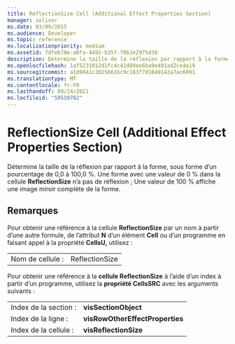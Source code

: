 ```yaml
---
title: ReflectionSize Cell (Additional Effect Properties Section)
manager: soliver
ms.date: 03/09/2015
ms.audience: Developer
ms.topic: reference
ms.localizationpriority: medium
ms.assetid: 7dfeb78e-a0fa-4492-b35f-70b1e2975d38
description: Détermine la taille de la réflexion par rapport à la forme, sous forme d’un pourcentage de 0,0 à 100,0 %. Une forme avec une valeur de 0 % dans la cellule ReflectionSize n’a pas de réflexion ; Une valeur de 100 % affiche une image miroir complète de la forme.
ms.openlocfilehash: 1af5231012d1fc4c41d09ee6ba9e491ad2ce4a19
ms.sourcegitcommit: a1d9041c20256616c9c183f7d1049142a7ac6991
ms.translationtype: MT
ms.contentlocale: fr-FR
ms.lasthandoff: 09/24/2021
ms.locfileid: "59559702"
---
```

# <a name="reflectionsize-cell-additional-effect-properties-section"></a>ReflectionSize Cell (Additional Effect Properties Section)

Détermine la taille de la réflexion par rapport à la forme, sous forme d’un pourcentage de 0,0 à 100,0 %. Une forme avec une valeur de 0 % dans la cellule **ReflectionSize** n’a pas de réflexion ; Une valeur de 100 % affiche une image miroir complète de la forme. 
  
## <a name="remarks"></a>Remarques

Pour obtenir une référence à la cellule **ReflectionSize** par un nom à partir d’une autre formule, de l’attribut **N** d’un élément **Cell** ou d’un programme en faisant appel à la propriété **CellsU,** utilisez : 
  
|||
|:-----|:-----|
| Nom de cellule :  <br/> | ReflectionSize  <br/> |
   
Pour obtenir une référence à la **cellule ReflectionSize** à l’aide d’un index à partir d’un programme, utilisez la **propriété CellsSRC** avec les arguments suivants : 
  
|||
|:-----|:-----|
| Index de la section :  <br/> |**visSectionObject** <br/> |
| Index de la ligne :  <br/> |**visRowOtherEffectProperties** <br/> |
| Index de la cellule :  <br/> |**visReflectionSize** <br/> |
   

